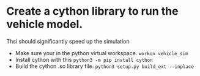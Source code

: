 # Create a cython library to run the vehicle model.
Thsi should significantly speed up the simulation

* Make sure your in the python virtual workspace. 
    `workon vehicle_sim`
* Install cython with this
    `python3 -m pip install cython`
* Build the cython .so library file.
    `python3 setup.py build_ext --inplace`
